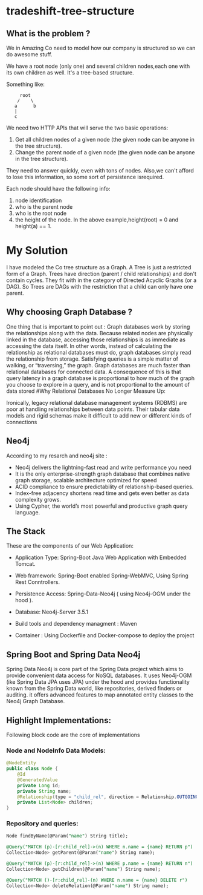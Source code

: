 # tradeshift-tree-structure

## What is the problem ?

We in Amazing Co need to model how our company is structured so we can do awesome stuff.

We have a root node (only one) and several children nodes,each one with its own children as well. It's a tree-based structure. 

Something like:

         root
        /    \
       a      b
       |
       c

We need two HTTP APIs that will serve the two basic operations:

1) Get all children nodes of a given node (the given node can be anyone in the tree structure).
2) Change the parent node of a given node (the given node can be anyone in the tree structure).
 
They need to answer quickly, even with tons of nodes. Also,we can't afford to lose this information, so some sort of persistence isrequired.

Each node should have the following info:

1) node identification
2) who is the parent node
3) who is the root node
4) the height of the node. In the above example,height(root) = 0 and height(a) == 1.

# My Solution

I have modeled the Co tree structure as a Graph. A Tree is just a restricted form of a Graph.
Trees have direction (parent / child relationships) and don't contain cycles. They fit with in the category of Directed Acyclic Graphs (or a DAG).
So Trees are DAGs with the restriction that a child can only have one parent.

## Why choosing Graph Database ?

One thing that is important to point out :
Graph databases work by storing the relationships along with the data.
Because related nodes are physically linked in the database, accessing those relationships is as immediate as accessing the data itself.
In other words, instead of calculating the relationship as relational databases must do, graph databases simply read the relationship from storage. Satisfying queries is a simple matter of walking, or “traversing,” the graph. 
Graph databases are much faster than relational databases for connected data. A consequence of this is that query latency in a graph database is proportional to how much of the graph you choose to explore in a query, and is not proportional to the amount of data stored
#Why Relational Databases No Longer Measure Up:

Ironically, legacy relational database management systems (RDBMS) are poor at handling relationships between data points. Their tabular data models and rigid schemas make it difficult to add new or different kinds of connections

## Neo4j

According to my resarch and neo4j site :

*  Neo4j delivers the lightning-fast read and write performance you need
*  It is the only enterprise-strength graph database that combines native graph storage, scalable architecture optimized for speed
*  ACID compliance to ensure predictability of relationship-based queries.
*  Index-free adjacency shortens read time and gets even better as data complexity grows. 
*  Using Cypher, the world’s most powerful and productive graph query language.

## The Stack

These are the components of our Web Application:

* Application Type: Spring-Boot Java Web Application with Embedded Tomcat.

* Web framework: Spring-Boot enabled Spring-WebMVC, Using Spring Rest Conntrollers.

* Persistence Access: Spring-Data-Neo4j ( using Neo4j-OGM under the hood ).

* Database: Neo4j-Server 3.5.1

* Build tools and dependency managment : Maven

* Container : Using Dockerfile and Docker-compose to deploy the project


## Spring Boot and Spring Data Neo4j

Spring Data Neo4j is core part of the Spring Data project which aims to provide convenient data access for NoSQL databases.
It uses Neo4j-OGM (ike Spring Data JPA uses JPA) under the hood and provides functionality known from the Spring Data world, like repositories, derived finders or auditing.
it offers advanced features to map annotated entity classes to the Neo4j Graph Database.

## Highlight Implementations:
Following block code are the core of implementations
### Node and NodeInfo Data Models:
```java
@NodeEntity
public class Node {	
	@Id
	@GeneratedValue
	private Long id;
	private String name;
	@Relationship(type = "child_rel", direction = Relationship.OUTGOING)
	private List<Node> children;
}
```

### Repository and queries:
```SQL
Node findByName(@Param("name") String title);

@Query("MATCH (p)-[r:child_rel]->(n) WHERE n.name = {name} RETURN p")
Collection<Node> getParent(@Param("name") String name);

@Query("MATCH (p)-[r:child_rel]->(n) WHERE p.name = {name} RETURN n")
Collection<Node> getChildren(@Param("name") String name);

@Query("MATCH ()-[r:child_rel]-(n) WHERE n.name = {name} DELETE r")
Collection<Node> deleteRelation(@Param("name") String name);
```
